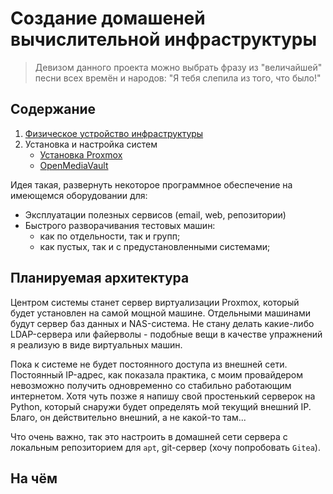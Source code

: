 # Создание домашеней вычислительной инфраструктуры

> Девизом данного проекта можно выбрать фразу из "величайшей" песни всех времён и народов: "Я тебя слепила из того, что было!"

## Содержание

1. [Физическое устройство инфраструктуры](001-phisical.md)
1. Установка и настройка систем
   - [Установка Proxmox]()
   - [OpenMediaVault]()

Идея такая, развернуть некоторое программное обеспечение на имеющемся оборудовании для:

- Эксплуатации полезных сервисов (email, web, репозитории)
- Быстрого разворачивания тестовых машин:
  - как по отдельности, так и групп;
  - как пустых, так и с предустановленными системами;

## Планируемая архитектура

Центром системы станет сервер виртуализации Proxmox, который будет установлен на самой мощной машине. Отдельными машинами будут сервер баз данных и NAS-система. Не стану делать какие-либо LDAP-сервера или файерволы - подобные вещи в качестве упражнений я реализую в виде виртуальных машин.

Пока к системе не будет постоянного доступа из внешней сети. Постоянный IP-адрес, как показала практика, с моим провайдером невозможно получить одновременно со стабильно работающим интернетом. Хотя чуть позже я напишу свой простенький серверок на Python, который снаружи будет определять мой текущий внешний IP. Благо, он действительно внешний, а не какой-то там...

Что очень важно, так это настроить в домашней сети сервера с локальным репозиторием для `apt`, git-сервер (хочу попробовать `Gitea`).

## На чём
